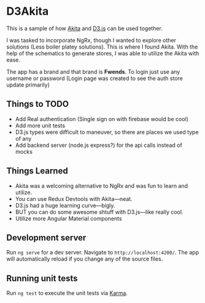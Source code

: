 # D3Akita

This is a sample of how [Akita](https://datorama.github.io/akita/) and [D3.js](https://d3js.org/) can be used together.

I was tasked to incorporate NgRx, though I wanted to explore other solutions (Less boiler platey solutions). This is where I found Akita. With the help of the schematics to generate stores, I was able to utilize the Akita with ease.

The app has a brand and that brand is **Fwends**.
To login just use any username or password (Login page was created to see the auth store update primarily)

## Things to TODO

- Add Real authentication (Single sign on with firebase would be cool)
- Add more unit tests
- D3.js types were difficult to maneuver, so there are places we used type of any
- Add backend server (node.js express?) for the api calls instead of mocks

## Things Learned

 - Akita was a welcoming alternative to NgRx and was fun to learn and utilize.
 - You can use Redux Devtools with Akita—neat.
 - D3.js had a huge learning curve—bigly. 
 - BUT you can do some awesome shtuff with D3.js—like really cool.
 - Utilize more Angular Material components

## Development server

Run `ng serve` for a dev server. Navigate to `http://localhost:4200/`. The app will automatically reload if you change any of the source files.

## Running unit tests

Run `ng test` to execute the unit tests via [Karma](https://karma-runner.github.io).

